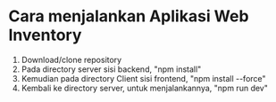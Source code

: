 # Cara menjalankan Aplikasi Web Inventory
1. Download/clone repository
2. Pada directory server sisi backend, "npm install"
3. Kemudian pada directory Client sisi frontend, "npm install --force"
4. Kembali ke directory server, untuk menjalankannya, "npm run dev" 
